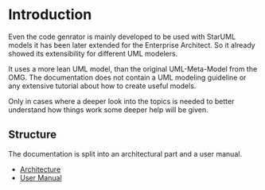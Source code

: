 # Introduction

Even the code genrator is mainly developed to be used with StarUML models it has been later extended for the Enterprise
Architect. So it already showed its extensibility for different UML modelers.

It uses a more lean UML model, than the original UML-Meta-Model from the OMG.
The documentation does not contain a UML modeling guideline or any extensive tutorial about how to create useful models.

Only in cases where a deeper look into the topics is needed to better understand how things work some deeper help will be given.

## Structure

The documentation is split into an architectural part and a user manual.

* [Architecture](architecture/architecture.md)
* [User Manual](user/manual.md)